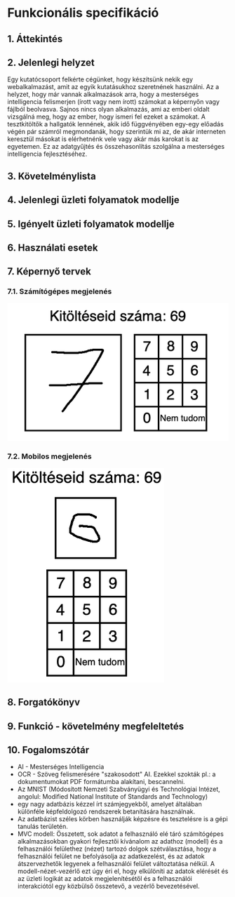 # Funkcionális specifikáció

## 1. Áttekintés



## 2. Jelenlegi helyzet

Egy kutatócsoport felkérte cégünket, hogy készítsünk nekik egy webalkalmazást, amit az egyik kutatásukhoz szeretnének használni. Az a helyzet, hogy már vannak alkalmazások arra, hogy a mesterséges intelligencia felismerjen (írott vagy nem írott) számokat a képernyőn vagy fájlból beolvasva. Sajnos nincs olyan alkalmazás, ami az emberi oldalt vizsgálná meg, hogy az ember, hogy ismeri fel ezeket a számokat. A tesztkitöltők a hallgatók lennének, akik idő függvényében egy-egy előadás végén pár számról megmondanák, hogy szerintük mi az, de akár interneten keresztül másokat is elérhetnénk vele vagy akár más karokat is az egyetemen. Ez az adatgyűjtés és összehasonlítás szolgálna a mesterséges intelligencia fejlesztéséhez.

## 3. Követelménylista



## 4. Jelenlegi üzleti folyamatok modellje



## 5. Igényelt üzleti folyamatok modellje



## 6. Használati esetek



## 7. Képernyő tervek

### 7.1. Számítógépes megjelenés

![](kepek/MNIST-pc.png)

### 7.2. Mobilos megjelenés

![](kepek/MNIST-mobil.png)

## 8. Forgatókönyv



## 9. Funkció - követelmény megfeleltetés



## 10. Fogalomszótár
- AI - Mesterséges Intelligencia
- OCR - Szöveg felismerésére "szakosodott" AI. Ezekkel szokták pl.: a dokumentumokat PDF formátumba alakítani, bescannelni.
- Az MNIST (Módosított Nemzeti Szabványügyi és Technológiai Intézet, angolul: Modified National Institute of Standards and Technology)
- egy nagy adatbázis kézzel írt számjegyekből, amelyet általában különféle képfeldolgozó rendszerek betanítására használnak.
- Az adatbázist széles körben használják képzésre és tesztelésre is a gépi tanulás területén.
- MVC modell:
Összetett, sok adatot a felhasználó elé táró számítógépes alkalmazásokban gyakori fejlesztői kívánalom az adathoz (modell)
és a felhasználói felülethez (nézet) tartozó dolgok szétválasztása, hogy a felhasználói felület ne befolyásolja az adatkezelést,
és az adatok átszervezhetők legyenek a felhasználói felület változtatása nélkül. A modell-nézet-vezérlő ezt úgy éri el,
hogy elkülöníti az adatok elérését és az üzleti logikát az adatok megjelenítésétől és a felhasználói interakciótól egy
közbülső összetevő, a vezérlő bevezetésével.
